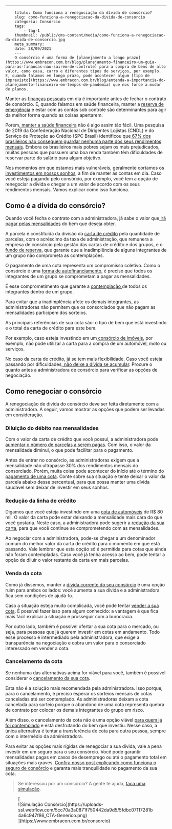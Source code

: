 ---
        titulo: Como funciona a renegociação da dívida de consórcio?
        slug: como-funciona-a-renegociacao-da-divida-de-consorcio
        categoria: Consórcio
        tags:
            - tag-1
        thumbnail: /public/cms-content/media/como-funciona-a-renegociacao-da-divida-de-consorcio.jpg
        meta_summary: 
        date: 28/09/2021
        ---
        O consórcio é uma forma de [planejamento a longo prazo](https://www.embracon.com.br/blog/planejamento-financeiro-um-guia-para-as-financas-nao-sairem-de-controle) para a compra de bens de alto valor, como casa, carro e diferentes tipos de serviços, por exemplo. E, quando falamos em longo prazo, pode acontecer algum [tipo de imprevisto](https://www.embracon.com.br/blog/entenda-a-importancia-do-planejamento-financeiro-em-tempos-de-pandemia) que nos force a mudar de planos.

Manter as [finanças pessoais](https://www.embracon.com.br/blog/financas-da-familia-como-ensinar-os-filhos-a-economizar-dinheiro) em dia é importante antes de fechar o contrato de consórcio. E, quando falamos em saúde financeira, manter a [reserva de emergência](https://www.embracon.com.br/blog/reserva-financeira-como-preparar-a-sua) e estar com as contas sob controle são determinantes para agir da melhor forma quando as coisas apertarem.

Porém,[ manter a saúde financeira](https://www.embracon.com.br/blog/entenda-como-e-possivel-manter-a-saude-financeira-da-sua-familia) não é algo assim tão fácil. Uma pesquisa de 2019 da Confederação Nacional de Dirigentes Lojistas (CNDL) e do Serviço de Proteção ao Crédito (SPC Brasil) identificou que[ 67% dos brasileiros não conseguem guardar nenhuma parte dos seus rendimentos mensais](https://g1.globo.com/economia/noticia/2019/09/26/67percent-dos-brasileiros-nao-conseguem-poupar-dinheiro-aponta-pesquisa.ghtml). Embora os brasileiros mais pobres sejam os mais prejudicados, muitas pessoas que possuem uma boa renda também têm dificuldades de reservar parte do salário para algum objetivo.

Nos momentos em que estamos mais vulneráveis, geralmente cortamos os [investimentos em nossos sonhos](https://www.embracon.com.br/blog/8-motivos-que-comprovam-que-consorcio-e-investimento), a fim de manter as contas em dia. Caso você esteja pagando pelo consórcio, por exemplo, você tem a opção de renegociar a dívida e chegar a um valor de acordo com os seus rendimentos mensais. Vamos explicar como isso funciona.

Como é a dívida do consórcio?
-----------------------------

Quando você fecha o contrato com a administradora, já sabe o valor que[ irá pagar pelas mensalidades](https://www.embracon.com.br/blog/como-calcular-as-parcelas-no-consorcio) do bem que deseja obter.

A parcela é constituída da divisão da [carta de crédito](https://www.embracon.com.br/blog/tudo-o-que-voce-precisa-saber-sobre-a-carta-de-credito-de-consorcios) pela quantidade de parcelas, com o acréscimo da taxa de administração, que remunera a empresa de consórcio pela gestão das cartas de crédito e dos grupos, e o [fundo de reserva](https://www.embracon.com.br/blog/entenda-como-funciona-a-devolucao-do-fundo-de-reserva), que garante que a inadimplência de alguns integrantes de um grupo não comprometa as contemplações.

O pagamento de uma cota representa um compromisso coletivo. Como o consórcio é uma [forma de autofinanciamento](https://www.embracon.com.br/blog/autofinanciamento-o-que-e-e-como-um-consorcio-pode-ajuda-lo), é preciso que todos os integrantes de um grupo se comprometam a pagar as mensalidades.

É esse comprometimento que garante a [contemplação ](https://www.embracon.com.br/blog/quais-sao-as-formas-de-contemplacao)de todos os integrantes dentro de um grupo.

Para evitar que a inadimplência afete os demais integrantes, as administradoras não permitem que os consorciados que não pagam as mensalidades participem dos sorteios.

As principais referências de sua cota são: o tipo de bem que está investindo e o total da carta de crédito para este bem.

Por exemplo, caso esteja investindo em um[ consórcio de imóveis](https://www.embracon.com.br/blog/15-duvidas-sobre-consorcio-de-imoveis), por exemplo, não pode utilizar a carta para a compra de um automóvel, moto ou serviços.

No caso da carta de crédito, já se tem mais flexibilidade. Caso você esteja passando por dificuldades,[ não deixe a dívida se acumular](https://www.embracon.com.br/conhecaoconsorcio/como-resolver-o-atraso-no-pagamento-das-parcelas). Procure o quanto antes a administradora de consórcio para verificar as opções de negociação.

Como renegociar o consórcio
---------------------------

A renegociação de dívida do consórcio deve ser feita diretamente com a administradora. A seguir, vamos mostrar as opções que podem ser levadas em consideração.

### Diluição do débito nas mensalidades

Com o valor da carta de crédito que você possui, a administradora pode [aumentar o número de parcelas a serem pagas](https://www.embracon.com.br/blog/como-calcular-as-parcelas-no-consorcio). Com isso, o valor da mensalidade diminui, o que pode facilitar para o pagamento.

Antes de entrar no consórcio, as administradoras exigem que a mensalidade não ultrapasse 30% dos rendimentos mensais do consorciado. Porém, muita coisa pode acontecer do início até o término do [pagamento de uma cota](https://www.embracon.com.br/blog/entenda-o-que-e-e-como-funciona-uma-cota-de-consorcio). Conte sobre sua situação e tente deixar o valor da parcela abaixo desse percentual, para que possa manter uma dívida saudável sem deixar de investir em seus sonhos.

### Redução da linha de crédito

Digamos que você esteja investindo em uma [cota de automóveis](https://www.embracon.com.br/blog/como-funciona-consorcio-de-automoveis-por-que-boa-opcao) de R$ 80 mil. O valor da carta pode estar deixando a mensalidade mais cara do que você gostaria. Neste caso, a administradora pode sugerir a [redução da sua carta](https://www.embracon.com.br/conhecaoconsorcio/minha-cota-foi-contemplada-posso-aumentar-ou-reduzir-o-valor-do-meu-credito), para que você continue se comprometendo com as mensalidades.

Ao negociar com a administradora, pode-se chegar a um denominador comum do melhor valor da carta de crédito para o momento em que está passando. Vale lembrar que esta opção só é permitida para cotas que ainda não foram contempladas. Caso você já tenha acesso ao bem, pode tentar a opção de diluir o valor restante da carta em mais parcelas.

### Venda da cota

Como já dissemos, manter a [dívida corrente do seu consórcio](https://www.embracon.com.br/blog/o-que-e-e-como-funciona-o-consorcio-em-andamento) é uma opção ruim para ambos os lados: você aumenta a sua dívida e a administradora fica sem condições de ajudá-lo.

Caso a situação esteja muito complicada, você pode tentar [vender a sua cota](https://www.embracon.com.br/blog/tire-todas-as-suas-duvidas-sobre-transferencia-de-consorcio). É possível fazer isso para algum conhecido: a vantagem é que fica mais fácil explicar a situação e prosseguir com a burocracia.

Por outro lado, também é possível ofertar a sua cota para o mercado, ou seja, para pessoas que já querem investir em cotas em andamento. Todo esse processo é intermediado pela administradora, que exige a transparência na negociação e cobra um valor para o consorciado interessado em vender a cota.

### Cancelamento da cota

Se nenhuma das alternativas acima for viável para você, também é possível considerar o [cancelamento da sua cota](https://www.embracon.com.br/blog/cancelar-o-consorcio).

Esta não é a solução mais recomendada pela administradora. Isso porque, para o cancelamento, é preciso esperar os sorteios mensais de cotas canceladas até ser contemplado. As administradoras deixam a cota cancelada para sorteio porque o abandono de uma cota representa quebra de contrato por colocar os demais integrantes do grupo em risco.

Além disso, o cancelamento da cota não é uma opção viável [para quem já foi contemplado](https://www.embracon.com.br/blog/saiba-o-que-fazer-quando-for-contemplado-no-consorcio) e está desfrutando do bem que investiu. Nesse caso, a única alternativa é tentar a transferência de cota para outra pessoa, sempre com o intermédio da administradora.

Para evitar as opções mais rígidas de renegociar a sua dívida, vale a pena investir em um seguro para o seu consórcio. Você pode garantir mensalidades pagas em casos de desemprego ou até o pagamento total em situações mais graves. [Confira nosso post explicando como funciona o seguro de consórcio](https://www.embracon.com.br/blog/seguro-de-consorcio-quando-vale-a-pena) e garanta mais tranquilidade no pagamento da sua cota.

> Se interessou por um consórcio? A gente te ajuda, [faça uma simulação](https://www.embracon.com.br/consorcio).

<figure class="w-richtext-figure-type-image w-richtext-align-center">[<div>![Simulação Consórcio](https://uploads-ssl.webflow.com/5cc70a3a0871f750442da9d5/5fdbc07117281b4a6c947f86_CTA-Generico.png)</div>](https://www.embracon.com.br/consorcio)</figure>
        
